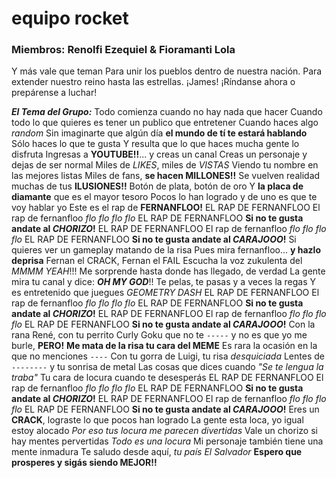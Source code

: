 # equipo rocket
### Miembros: Renolfi Ezequiel & Fioramanti Lola


Y más vale que teman
Para unir los pueblos dentro de nuestra nación.
Para extender nuestro reino hasta las estrellas.
¡James!
¡Ríndanse ahora o prepárense a luchar!

__***El Tema del Grupo:***__
Todo comienza cuando no hay nada que hacer
Cuando todo lo que quieres es tener un publico que entretener
Cuando haces algo *random*
Sin imaginarte que algún día **el mundo de tí te estará hablando**
Sólo haces lo que te gusta
Y resulta que lo que haces mucha gente lo disfruta
Ingresas a **YOUTUBE!!**... y creas un canal
Creas un personaje y dejas de ser normal
Miles de *LIKES*, miles de *VISTAS*
Viendo tu nombre en las mejores listas
Miles de fans, __se hacen MILLONES!!__
Se vuelven realidad muchas de tus **ILUSIONES!!**
Botón de plata, botón de oro
Y __la placa de diamante__ que es el mayor tesoro
Pocos lo han logrado y de uno es que te voy hablar yo
Este es el rap de **FERNANFLOO!**
EL RAP DE FERNANFLOO
El rap de fernanfloo *flo flo flo flo*
EL RAP DE FERNANFLOO
__Si no te gusta andate al *CHORIZO*!__
EL RAP DE FERNANFLOO
El rap de fernanfloo *flo flo flo flo*
EL RAP DE FERNANFLOO
__Si no te gusta andate al *CARAJOOO*!__
Si quieres ver un gameplay matando de la risa
Pues mira fernanfloo... **y hazlo deprisa**
Fernan el CRACK, Fernan el FAIL
Escucha la voz zukulenta del *MMMM YEAH*!!!
Me sorprende hasta donde has llegado, de verdad
La gente mira tu canal y dice: ***OH MY GOD***!!
Te pelas, te pasas y a veces la regas
Y es entretenido que juegues *GEOMETRY DASH*
EL RAP DE FERNANFLOO
El rap de fernanfloo *flo flo flo flo*
EL RAP DE FERNANFLOO
__Si no te gusta andate al *CHORIZO*!__
EL RAP DE FERNANFLOO
El rap de fernanfloo *flo flo flo flo*
EL RAP DE FERNANFLOO
__Si no te gusta andate al *CARAJOOO*!__
Con la rana René, con tu perrito Curly
Goku que no te `-----` y no es que yo me burle, **PERO!**
__Me mata de la risa tu cara del MEME__
Es rara la ocasión en la que no menciones `----`
Con tu gorra de Luigi, tu risa *desquiciada*
Lentes de `--------` y tu sonrisa de metal
Las cosas que dices cuando *"Se te lengua la traba"*
Tu cara de locura cuando te desesperás
EL RAP DE FERNANFLOO
El rap de fernanfloo *flo flo flo flo*
EL RAP DE FERNANFLOO
__Si no te gusta andate al *CHORIZO*!__
EL RAP DE FERNANFLOO
El rap de fernanfloo *flo flo flo flo*
EL RAP DE FERNANFLOO
__Si no te gusta andate al *CARAJOOO*!__
Eres un **CRACK**, lograste lo que pocos han logrado
La gente esta loca, yo igual estoy alocado
_Por eso tus locura me parecen divertidas_
Vale un chorizo si hay mentes pervertidas
*Todo es una locura*
Mi personaje también tiene una mente inmadura
Te saludo desde aquí, *tu país El Salvador*
__Espero que prosperes y sigás siendo **MEJOR**!!__


